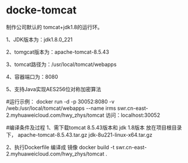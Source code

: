 ﻿# docke-tomcat
制作公司默认的 tomcat+jdk1.8的运行环。

1、JDK版本为：jdk1.8.0_221

2、tomgcat版本为：apache-tomcat-8.5.43

3、tomcat路径为：/usr/local/tomcat/webapps

4、容器端口为：8080

5、支持Java实现AES256位对称加密算法


#运行示例：
docker run -d -p 30052:8080 -v /web:/usr/local/tomcat/webapps --name irms  swr.cn-east-2.myhuaweicloud.com/hwy_zhys/tomcat
访问：localhost:30052


#编译条件及过程
1、需下载tomcat 8.5.43版本和 jdk 1.8版本 放在项目根目录下，
apache-tomcat-8.5.43.tar.gz
jdk-8u221-linux-x64.tar.gz

2、执行Dockerfile 编译成 镜像
docker build -t swr.cn-east-2.myhuaweicloud.com/hwy_zhys/tomcat .
